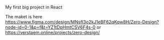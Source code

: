 My first big project in React

The maket is here https://www.figma.com/design/MNsfI3o2kJ1eBF62qKqw8H/Zero-Design?node-id=0-1&p=f&t=YZ1tDpHmtCSV6F4s-0 or https://verstaem.online/projects/zero-design/
